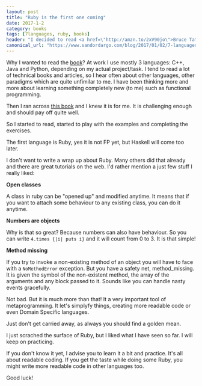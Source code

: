 ```yaml
---
layout: post
title: "Ruby is the first one coming"
date: 2017-1-2
category: books
tags: [7languages, ruby, books]
header: "I decided to read <a href=\"http://amzn.to/2xV90jo\">Bruce Tate's Seven Languages in Seven Weeks</a> and I just finished with the first one: Ruby!"
canonical_url: "https://www.sandordargo.com/blog/2017/01/02/7-languages-7-weeks-ruby"
---
```



Why I wanted to read the [book](http://amzn.to/2xV90jo)? At work I use mostly 3 languages: C++, Java and Python, depending on my actual project/task. I tend to read a lot of technical books and articles, so I hear often about other languages, other paradigms which are quite unfimilar to me. I have been thinking more and more about learning something completely new (to me) such as functional programming.

Then I ran across [this book](http://amzn.to/2xV90jo) and I knew it is for me. It is challenging enough and should pay off quite well.

So I started to read, started to play with the examples and completing the exercises. 

The first language is Ruby, yes it is not FP yet, but Haskell will come too later.

I don't want to write a wrap up about Ruby. Many others did that already and there are great tutorials on the web. I'd rather mention a just few stuff I really liked:

**Open classes**

A class in ruby can be "opened up" and modified anytime. It means that if you want to attach some behaviour to any existing class, you can do it anytime.

**Numbers are objects**

Why is that so great? Because numbers can also have behaviour. So you can write `4.times {|i| puts i}` and it will count from 0 to 3. It is that simple!

**Method missing**

If you try to invoke a non-existing method of an object you will have to face with a `NoMethodError` exception. But you have a safety net, method_missing. It is given the symbol of the non-existent method, the array of the arguments and any block passed to it. Sounds like you can handle nasty events gracefully.

Not bad. But it is much more than that! It a very important tool of metaprogramming. It let's simplyfy things, creating more readable code or even Domain Specific languages.

Just don't get carried away, as always you should find a golden mean.

I just scrached the surface of Ruby, but I liked what I have seen so far. I will keep on practicing.

If you don't know it yet, I advise you to learn it a bit and practice. It's all about readable coding. If you get the taste while doing some Ruby, you might write more readable code in other languages too.

Good luck!
